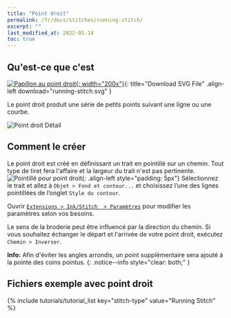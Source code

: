 ```yaml
---
title: "Point droit"
permalink: /fr/docs/stitches/running-stitch/
excerpt: ""
last_modified_at: 2022-01-14
toc: true
---
```

## Qu'est-ce que c'est

[![Papillon au point droit](/assets/images/docs/running-stitch.jpg){: width="200x"}](/assets/images/docs/running-stitch.svg){: title="Download SVG File" .align-left download="running-stitch.svg" }

Le point droit produit une série de petits points suivant une ligne ou une courbe.

![Point droit Détail](/assets/images/docs/running-stitch-detail.jpg)

## Comment le créer
Le point droit est créé en définissant un trait en pointillé sur un chemin. Tout type de tiret fera l'affaire et la largeur du trait n'est pas pertinente.
![Pointillé pour point droit](/assets/images/docs/running-stitch-dashes.jpg){: .align-left style="padding: 5px"}
Sélectionnez le trait et allez à `Objet > Fond et contour...` et choisissez l’une des lignes pointillées de l’onglet `Style du contour`.


Ouvrir [`Extensions > Ink/Stitch  > Paramètres`](/fr/docs/params/#stroke-params) pour modifier les paramètres selon vos besoins.

Le sens de la broderie peut être influencé par la direction du chemin. Si vous souhaitez échanger le départ et l'arrivée de votre point droit, exécutez `Chemin > Inverser`.

**Info:** Afin d'éviter les angles arrondis, un point supplémentaire sera ajouté à la pointe des coins pointus.
{: .notice--info style="clear: both;" }

## Fichiers exemple avec point droit
{% include tutorials/tutorial_list key="stitch-type" value="Running Stitch" %}
